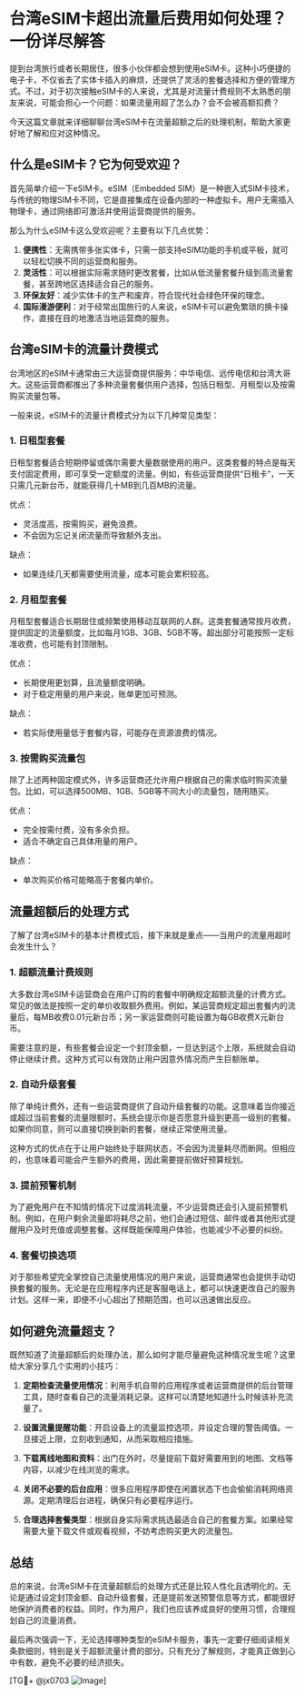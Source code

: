 # 台湾eSIM卡超出流量后费用如何处理？一份详尽解答

提到台湾旅行或者长期居住，很多小伙伴都会想到使用eSIM卡。这种小巧便捷的电子卡，不仅省去了实体卡插入的麻烦，还提供了灵活的套餐选择和方便的管理方式。不过，对于初次接触eSIM卡的人来说，尤其是对流量计费规则不太熟悉的朋友来说，可能会担心一个问题：如果流量用超了怎么办？会不会被高额扣费？

今天这篇文章就来详细聊聊台湾eSIM卡在流量超额之后的处理机制，帮助大家更好地了解和应对这种情况。

## 什么是eSIM卡？它为何受欢迎？

首先简单介绍一下eSIM卡。eSIM（Embedded SIM）是一种嵌入式SIM卡技术，与传统的物理SIM卡不同，它是直接集成在设备内部的一种虚拟卡。用户无需插入物理卡，通过网络即可激活并使用运营商提供的服务。

那么为什么eSIM卡这么受欢迎呢？主要有以下几点优势：

1. **便携性**：无需携带多张实体卡，只需一部支持eSIM功能的手机或平板，就可以轻松切换不同的运营商和服务。
2. **灵活性**：可以根据实际需求随时更改套餐，比如从低流量套餐升级到高流量套餐，甚至跨地区选择适合自己的服务。
3. **环保友好**：减少实体卡的生产和废弃，符合现代社会绿色环保的理念。
4. **国际漫游便利**：对于经常出国旅行的人来说，eSIM卡可以避免繁琐的换卡操作，直接在目的地激活当地运营商的服务。

## 台湾eSIM卡的流量计费模式

台湾地区的eSIM卡通常由三大运营商提供服务：中华电信、远传电信和台湾大哥大。这些运营商都推出了多种流量套餐供用户选择，包括日租型、月租型以及按需购买流量包等。

一般来说，eSIM卡的流量计费模式分为以下几种常见类型：

### 1. 日租型套餐
日租型套餐适合短期停留或偶尔需要大量数据使用的用户。这类套餐的特点是每天支付固定费用，即可享受一定额度的流量。例如，有些运营商提供“日租卡”，一天只需几元新台币，就能获得几十MB到几百MB的流量。

优点：
- 灵活度高，按需购买，避免浪费。
- 不会因为忘记关闭流量而导致额外支出。

缺点：
- 如果连续几天都需要使用流量，成本可能会累积较高。

### 2. 月租型套餐
月租型套餐适合长期居住或频繁使用移动互联网的人群。这类套餐通常按月收费，提供固定的流量额度，比如每月1GB、3GB、5GB不等。超出部分可能按照一定标准收费，也可能有封顶限制。

优点：
- 长期使用更划算，且流量额度明确。
- 对于稳定用量的用户来说，账单更加可预测。

缺点：
- 若实际使用量低于套餐内容，可能存在资源浪费的情况。

### 3. 按需购买流量包
除了上述两种固定模式外，许多运营商还允许用户根据自己的需求临时购买流量包。比如，可以选择500MB、1GB、5GB等不同大小的流量包，随用随买。

优点：
- 完全按需付费，没有多余负担。
- 适合不确定自己具体用量的用户。

缺点：
- 单次购买价格可能略高于套餐内单价。

## 流量超额后的处理方式

了解了台湾eSIM卡的基本计费模式后，接下来就是重点——当用户的流量用超时会发生什么？

### 1. 超额流量计费规则
大多数台湾eSIM卡运营商会在用户订购的套餐中明确规定超额流量的计费方式。常见的做法是按照一定的单价收取额外费用。例如，某运营商规定超出套餐内的流量后，每MB收费0.01元新台币；另一家运营商则可能设置为每GB收费X元新台币。

需要注意的是，有些套餐会设定一个封顶金额，一旦达到这个上限，系统就会自动停止继续计费。这种方式可以有效防止用户因意外情况而产生巨额账单。

### 2. 自动升级套餐
除了单纯计费外，还有一些运营商提供了自动升级套餐的功能。这意味着当你接近或超过当前套餐的流量限额时，系统会提示你是否愿意升级到更高一级别的套餐。如果你同意，则可以直接切换到新的套餐，继续正常使用流量。

这种方式的优点在于让用户始终处于联网状态，不会因为流量耗尽而断网。但相应的，也意味着可能会产生额外的费用，因此需要提前做好预算规划。

### 3. 提前预警机制
为了避免用户在不知情的情况下过度消耗流量，不少运营商还会引入提前预警机制。例如，在用户剩余流量即将耗尽之前，他们会通过短信、邮件或者其他形式提醒用户及时充值或调整套餐。这样既能保障用户体验，也能减少不必要的纠纷。

### 4. 套餐切换选项
对于那些希望完全掌控自己流量使用情况的用户来说，运营商通常也会提供手动切换套餐的服务。无论是在应用程序内还是客服电话上，都可以快速更改自己的服务计划。这样一来，即便不小心超出了预期范围，也可以迅速做出反应。

## 如何避免流量超支？

既然知道了流量超额后的处理办法，那么如何才能尽量避免这种情况发生呢？这里给大家分享几个实用的小技巧：

1. **定期检查流量使用情况**：利用手机自带的应用程序或者运营商提供的后台管理工具，随时查看自己的流量消耗记录。这样可以清楚地知道什么时候该补充流量了。

2. **设置流量提醒功能**：开启设备上的流量监控选项，并设定合理的警告阈值。一旦接近上限，立刻收到通知，从而采取相应措施。

3. **下载离线地图和资料**：出门在外时，尽量提前下载好需要用到的地图、文档等内容，以减少在线浏览的需求。

4. **关闭不必要的后台应用**：很多应用程序即使在闲置状态下也会偷偷消耗网络资源。定期清理后台进程，确保只有必要程序运行。

5. **合理选择套餐类型**：根据自身实际需求挑选最适合自己的套餐方案。如果经常需要大量下载文件或观看视频，不妨考虑购买更大的流量包。

## 总结

总的来说，台湾eSIM卡在流量超额后的处理方式还是比较人性化且透明化的。无论是通过设定封顶金额、自动升级套餐，还是提前发送预警信息等方式，都能很好地保护消费者的权益。同时，作为用户，我们也应该养成良好的使用习惯，合理规划自己的流量消费。

最后再次强调一下，无论选择哪种类型的eSIM卡服务，事先一定要仔细阅读相关条款细则，特别是关于超额流量计费的部分。只有充分了解规则，才能真正做到心中有数，避免不必要的经济损失。

[TG💪+ @jx0703 ![Image](https://github.com/user-attachments/assets/dbca1d08-cadb-493c-b0ec-ad6f7a83f270)]